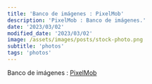 ```yaml
---
title: 'Banco de imágenes : PixelMob'
description: 'PixelMob : Banco de imágenes.'
date: '2023/03/02'
modified_date: '2023/03/02'
image: /assets/images/posts/stock-photo.png
subtitle: 'photos'
tags: 'photos'
---
```


Banco de imágenes : [PixelMob](https://pixelmob.co/)
